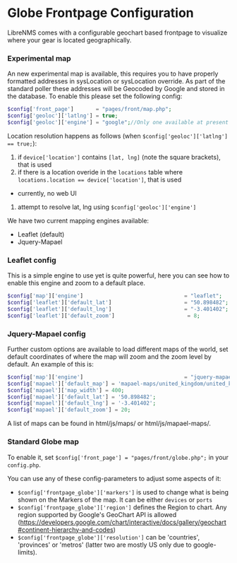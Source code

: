 # Globe Frontpage Configuration

LibreNMS comes with a configurable geochart based frontpage to visualize where your gear is located geographically.

### Experimental map

An new experimental map is available, this requires you to have properly formatted addresses in sysLocation or sysLocation override. As part of the standard poller these addresses will be Geocoded by Google and stored in the database. To enable this please set the following config:

```php
$config['front_page']       = "pages/front/map.php";
$config['geoloc']['latlng'] = true;
$config['geoloc']['engine'] = "google";//Only one available at present
```

Location resolution happens as follows (when `$config['geoloc']['latlng'] == true;`):
 1. if `device['location']` contains `[lat, lng]` (note the square brackets), that is used
 1. if there is a location overide in the `locations` table where `locations.location == device['location']`, that is used
  * currently, no web UI
 1. attempt to resolve lat, lng using `$config['geoloc']['engine']`

We have two current mapping engines available:

- Leaflet (default)
- Jquery-Mapael


### Leaflet config

This is a simple engine to use yet is quite powerful, here you can see how to enable this engine and zoom to a default place.

```php
$config['map']['engine']                                = "leaflet";
$config['leaflet']['default_lat']                       = "50.898482";
$config['leaflet']['default_lng']                       = "-3.401402";
$config['leaflet']['default_zoom']                       = 8;
```


### Jquery-Mapael config
Further custom options are available to load different maps of the world, set default coordinates of where the map will zoom and the zoom level by default. An example of
this is:

```php
$config['map']['engine']                                = "jquery-mapael";
$config['mapael']['default_map'] = 'mapael-maps/united_kingdom/united_kingdom.js';
$config['mapael']['map_width'] = 400;
$config['mapael']['default_lat'] = '50.898482';
$config['mapael']['default_lng'] = '-3.401402';
$config['mapael']['default_zoom'] = 20;
```

A list of maps can be found in html/js/maps/ or html/js/mapael-maps/.

### Standard Globe map

To enable it, set `$config['front_page'] = "pages/front/globe.php";` in your `config.php`.

You can use any of these config-parameters to adjust some aspects of it:

- `$config['frontpage_globe']['markers']`    is used to change what is being shown on the Markers of the map. It can be either `devices` or `ports`
- `$config['frontpage_globe']['region']`     defines the Region to chart. Any region supported by Google's GeoChart API is allowed (https://developers.google.com/chart/interactive/docs/gallery/geochart#continent-hierarchy-and-codes)
- `$config['frontpage_globe']['resolution']` can be 'countries', 'provinces' or 'metros' (latter two are mostly US only due to google-limits).



